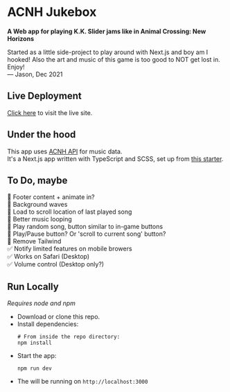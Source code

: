 # ACNH Jukebox

**A Web app for playing K.K. Slider jams like in Animal Crossing: New Horizons**

Started as a little side-project to play around with Next.js and boy am I hooked! Also the art and music of this game is too good to NOT get lost in. Enjoy!  
— Jason, Dec 2021

## Live Deployment
[Click here](https://acnhjukebox.vercel.app/) to visit the live site.

## Under the hood
This app uses [ACNH API](https://acnhapi.com/) for music data.  
It's a Next.js app written with TypeScript and SCSS, set up from [this starter](https://github.com/redimpulz/nextjs-typescript-starter).  

## To Do, maybe
💭 Footer content + animate in?  
💭 Background waves  
💭 Load to scroll location of last played song  
💭 Better music looping  
💭 Play random song, button similar to in-game buttons  
💭 Play/Pause button? Or 'scroll to current song' button?  
💭 Remove Tailwind  
✅ Notify limited features on mobile browers  
✅ Works on Safari (Desktop)  
✅ Volume control (Desktop only?)  

## Run Locally
*Requires node and npm*
- Download or clone this repo.
- Install dependencies: 
  ```
  # From inside the repo directory:
  npm install
  ```
- Start the app: 
  ```
  npm run dev
  ```
- The will be running on `http://localhost:3000`